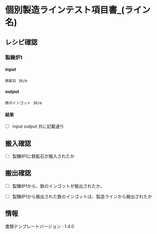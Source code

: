 # 個別製造ラインテスト項目書_(ライン名)

## レシピ確認

### 製錬炉1
#### input
    鉄鉱石 30/m
#### output
    鉄のインゴット 30/m
#### 結果
- [ ] input output 共に記載通り

## 搬入確認
- [ ] 製錬炉1に鉄鉱石が搬入されたか

## 搬出確認
- [ ] 製錬炉1から、鉄のインゴットが搬出されたか、
- [ ] 製錬炉1から搬出された鉄のインゴットは、製造ラインから搬出されたか


## 情報
書類テンプレートバージョン : 1.4.0
